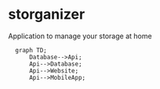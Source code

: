 # storganizer
Application to manage your storage at home

```mermaid
  graph TD;
      Database-->Api;
      Api-->Database;
      Api-->Website;
      Api-->MobileApp;

```